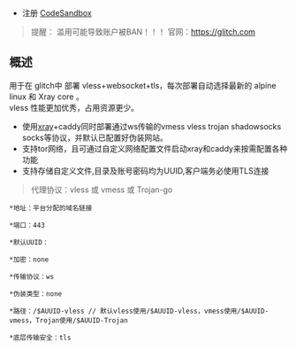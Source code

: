 
* 注册 [CodeSandbox](https://codesandbox.io/)
> 提醒： 滥用可能导致账户被BAN！！！ 
官网：https://glitch.com

## 概述

用于在 glitch中 部署 vless+websocket+tls，每次部署自动选择最新的 alpine linux 和 Xray core 。  
vless 性能更加优秀，占用资源更少。

* 使用[xray](https://github.com/XTLS/Xray-core)+caddy同时部署通过ws传输的vmess vless trojan shadowsocks socks等协议，并默认已配置好伪装网站。
* 支持tor网络，且可通过自定义网络配置文件启动xray和caddy来按需配置各种功能  
* 支持存储自定义文件,目录及账号密码均为UUID,客户端务必使用TLS连接  


 >  代理协议：vless 或 vmess 或 Trojan-go

    *地址：平台分配的域名链接

    *端口：443

    *默认UUID：

    *加密：none

    *传输协议：ws

    *伪装类型：none

    *路径：/$AUUID-vless // 默认vless使用/$AUUID-vless，vmess使用/$AUUID-vmess，Trojan使用/$AUUID-Trojan

    *底层传输安全：tls
